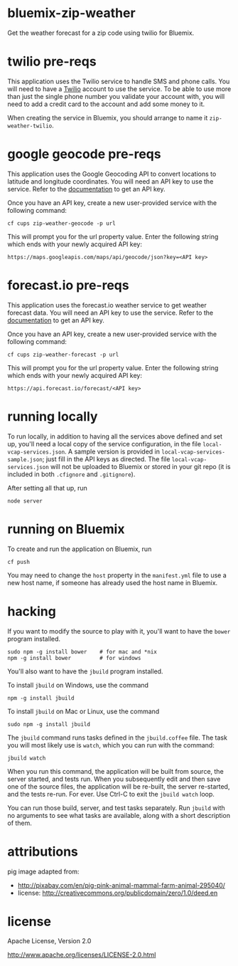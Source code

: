 bluemix-zip-weather
================================================================================

Get the weather forecast for a zip code using twilio for Bluemix.



twilio pre-reqs
================================================================================

This application uses the Twilio service to handle SMS and phone calls.
You will need to have a [Twilio](https://twilio.com) account to use the
service. To be able to use more than just the single phone number you validate your
account with, you will need to add a credit card to the account and add some
money to it.

When creating the service in Bluemix, you should arrange to name it
`zip-weather-twilio`.



google geocode pre-reqs
================================================================================

This application uses the Google Geocoding API to convert locations to latitude
and longitude coordinates.  You will need an API key to use the service. Refer to the
[documentation](https://developers.google.com/maps/documentation/geocoding/#BYB)
to get an API key.

Once you have an API key, create a new user-provided service with the following
command:

    cf cups zip-weather-geocode -p url

This will prompt you for the url property value.  Enter the following string
which ends with your newly acquired API key:

    https://maps.googleapis.com/maps/api/geocode/json?key=<API key>



forecast.io pre-reqs
================================================================================

This application uses the forecast.io weather service to get weather forecast
data.  You will need an API key to use the service.  Refer to the
[documentation](https://developer.forecast.io/) to get an API key.

Once you have an API key, create a new user-provided service with the following
command:

    cf cups zip-weather-forecast -p url

This will prompt you for the url property value.  Enter the following string
which ends with your newly acquired API key:

    https://api.forecast.io/forecast/<API key>



running locally
================================================================================

To run locally, in addition to having all the services above defined and set up,
you'll need a local copy of the service configuration, in the file
`local-vcap-services.json`.  A sample version is provided in
`local-vcap-services-sample.json`; just fill in the API keys as directed.
The file `local-vcap-services.json` will not be uploaded to Bluemix or stored
in your git repo (it is included in both `.cfignore` and `.gitignore`).

After setting all that up, run

    node server



running on Bluemix
================================================================================

To create and run the application on Bluemix, run

    cf push

You may need to change the `host` property in the `manifest.yml` file to use
a new host name, if someone has already used the host name in Bluemix.



hacking
================================================================================

If you want to modify the source to play with it, you'll want to have the
`bower` program installed.

    sudo npm -g install bower    # for mac and *nix
    npm -g install bower         # for windows

You'll also want to have the `jbuild` program installed.

To install `jbuild` on Windows, use the command

    npm -g install jbuild

To install `jbuild` on Mac or Linux, use the command

    sudo npm -g install jbuild

The `jbuild` command runs tasks defined in the `jbuild.coffee` file.  The
task you will most likely use is `watch`, which you can run with the
command:

    jbuild watch

When you run this command, the application will be built from source, the server
started, and tests run.  When you subsequently edit and then save one of the
source files, the application will be re-built, the server re-started, and the
tests re-run.  For ever.  Use Ctrl-C to exit the `jbuild watch` loop.

You can run those build, server, and test tasks separately.  Run `jbuild`
with no arguments to see what tasks are available, along with a short
description of them.



attributions
================================================================================

pig image adapted from:

* <http://pixabay.com/en/pig-pink-animal-mammal-farm-animal-295040/>
* license: <http://creativecommons.org/publicdomain/zero/1.0/deed.en>



license
================================================================================

Apache License, Version 2.0

<http://www.apache.org/licenses/LICENSE-2.0.html>
